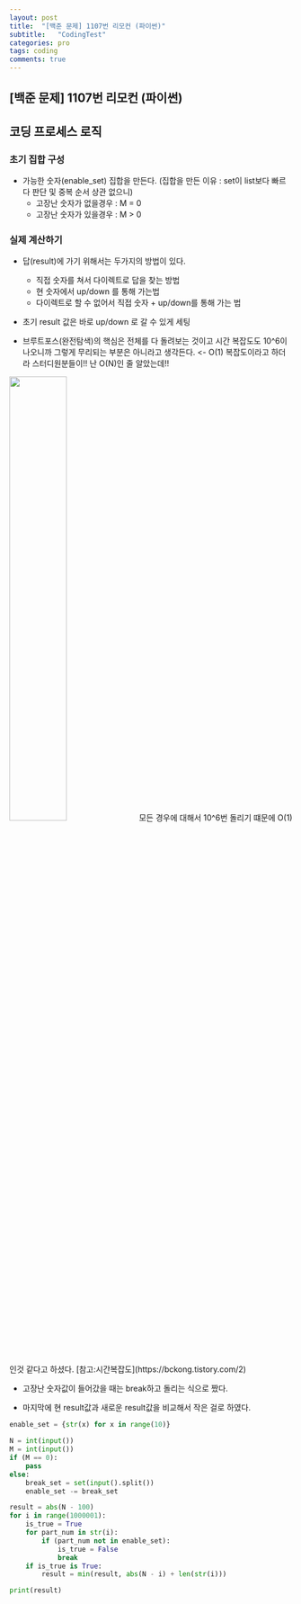 ```yaml
---
layout: post
title:  "[백준 문제] 1107번 리모컨 (파이썬)"
subtitle:   "CodingTest"
categories: pro
tags: coding
comments: true
---
```


## [백준 문제] 1107번 리모컨 (파이썬)


## 코딩 프로세스 로직

### 초기 집합 구성
- 가능한 숫자(enable_set) 집합을 만든다. (집합을 만든 이유 : set이 list보다 빠르다 판단 및 중복 순서 상관 없으니)
    - 고장난 숫자가 없을경우 : M = 0
    - 고장난 숫자가 있을경우 : M > 0

### 실제 계산하기
- 답(result)에 가기 위해서는 두가지의 방법이 있다.
    - 직접 숫자를 쳐서 다이렉트로 답을 찾는 방법
    - 현 숫자에서 up/down 를 통해 가는법
    - 다이렉트로 할 수 없어서 직접 숫자 + up/down를 통해 가는 법

- 초기 result 값은 바로 up/down 로 갈 수 있게 세팅

- 브루트포스(완전탐색)의 핵심은 전체를 다 돌려보는 것이고 시간 복잡도도 10^6이 나오니까 그렇게 무리되는 부분은 아니라고 생각든다. <- O(1) 복잡도이라고 하더라 스터디원분들이!! 난 O(N)인 줄 알았는데!!  
<img src="https://img1.daumcdn.net/thumb/R1280x0/?scode=mtistory2&fname=http%3A%2F%2Fcfile8.uf.tistory.com%2Fimage%2F2436BD4758FA1031116CD1" width="45%">  
모든 경우에 대해서 10^6번 돌리기 떄문에 O(1)인것 같다고 하셨다.  [참고:시간복잡도](https://bckong.tistory.com/2)  
  
- 고장난 숫자값이 들어갔을 때는 break하고 돌리는 식으로 짰다.

- 마지막에 현 result값과 새로운 result값을 비교해서 작은 걸로 하였다.


```python
enable_set = {str(x) for x in range(10)}

N = int(input())
M = int(input())
if (M == 0):
    pass
else:
    break_set = set(input().split())
    enable_set -= break_set

result = abs(N - 100)
for i in range(1000001):
    is_true = True
    for part_num in str(i):
        if (part_num not in enable_set):
            is_true = False
            break
    if is_true is True:
        result = min(result, abs(N - i) + len(str(i)))

print(result)
```
